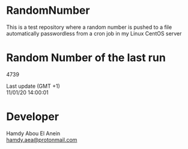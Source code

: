 # RandomNumber    
This is a test repository where a random number is pushed to a file automatically passwordless from a cron job in my Linux CentOS server    
# Random Number of the last run   
4739
      
Last update (GMT +1)    
11/01/20 14:00:01
# Developer    
Hamdy Abou El Anein   
hamdy.aea@protonmail.com
